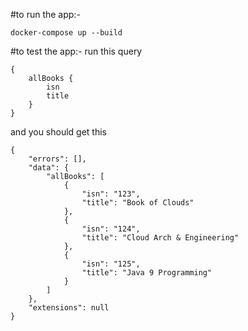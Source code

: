 #to run the app:-
 ```
 docker-compose up --build
 ```
#to test the app:-
run this query

```
{
	allBooks {
		isn
		title
	}
}
```

and you should get this

```
{
    "errors": [],
    "data": {
        "allBooks": [
            {
                "isn": "123",
                "title": "Book of Clouds"
            },
            {
                "isn": "124",
                "title": "Cloud Arch & Engineering"
            },
            {
                "isn": "125",
                "title": "Java 9 Programming"
            }
        ]
    },
    "extensions": null
}
```